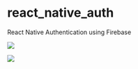 # react_native_auth
React Native Authentication using Firebase

![](https://user-images.githubusercontent.com/24846513/62746291-b9408080-ba46-11e9-8016-94af17e7d54d.png)

![](https://user-images.githubusercontent.com/24846513/62746293-b9d91700-ba46-11e9-9a6a-44f6f47d5377.png)
